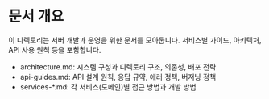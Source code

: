 # 문서 개요

이 디렉토리는 서버 개발과 운영을 위한 문서를 모아둡니다. 서비스별 가이드, 아키텍처, API 사용 원칙 등을 포함합니다.

- architecture.md: 시스템 구성과 디렉토리 구조, 의존성, 배포 전략
- api-guides.md: API 설계 원칙, 응답 규약, 에러 정책, 버저닝 정책
- services-*.md: 각 서비스(도메인)별 접근 방법과 개발 방법
